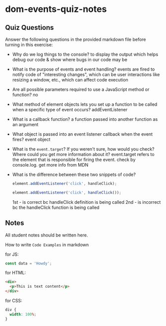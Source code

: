 # dom-events-quiz-notes

## Quiz Questions

Answer the following questions in the provided markdown file before turning in this exercise:

- Why do we log things to the console?
  to display the output which helps debug our code & show where bugs in our code may be

- What is the purpose of events and event handling?
  events are fired to notify code of "interesting changes", which can be user interactions like resizing a window, etc., which can affect code execution

- Are all possible parameters required to use a JavaScript method or function?
  no

- What method of element objects lets you set up a function to be called when a specific type of event occurs?
  addEventListener

- What is a callback function?
  a function passed into another function as an argument

- What object is passed into an event listener callback when the event fires?
  event object

- What is the `event.target`? If you weren't sure, how would you check? Where could you get more information about it?
  event.target refers to the element that is responsible for firing the event.
  check by console.log.
  get more info from MDN

- What is the difference between these two snippets of code?
  ```js
  element.addEventListener('click', handleClick);
  ```
  ```js
  element.addEventListener('click', handleClick());
  ```
  1st - is correct bc handleClick definition is being called
  2nd - is incorrect bc the handleClick function is being called

## Notes

All student notes should be written here.

How to write `Code Examples` in markdown

for JS:

```javascript
const data = 'Howdy';
```

for HTML:

```html
<div>
  <p>This is text content</p>
</div>
```

for CSS:

```css
div {
  width: 100%;
}
```
